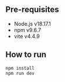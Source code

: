 ## Pre-requisites

- Node.js v18.17.1
- npm v9.6.7
- vite v4.4.9

## How to run

```shell
npm install
npm run dev
```